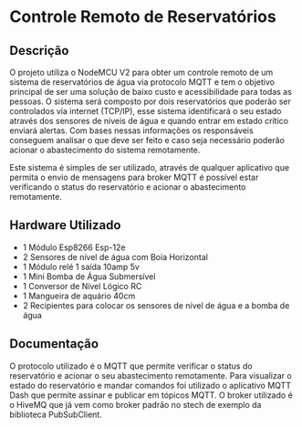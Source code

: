 
# Controle Remoto de Reservatórios

## Descrição
<p> O projeto utiliza o NodeMCU V2 para obter um controle remoto de um sistema de reservatórios de água via protocolo MQTT e tem o objetivo principal de ser uma solução de baixo custo e acessibilidade para todas as pessoas.
O sistema será composto por dois reservatórios que poderão ser controlados via internet (TCP/IP), esse sistema identificará o seu estado através dos sensores de níveis de água e quando entrar em estado crítico enviará alertas. Com bases nessas informações os responsáveis conseguem analisar o que deve ser feito e caso seja necessário poderão acionar o abastecimento do sistema remotamente.</p>
<p> Este sistema é simples de ser utilizado, através de qualquer aplicativo que permita o envio de mensagens para broker MQTT é possível estar verificando o status do reservatório e acionar o abastecimento remotamente.</p>   

## Hardware Utilizado
- 1 Módulo Esp8266 Esp-12e
- 2 Sensores de nível de água com Boia Horizontal
- 1 Módulo relé 1 saída 10amp 5v
- 1 Mini Bomba de Água Submersível
- 1 Conversor de Nível Lógico RC
- 1 Mangueira de aquário 40cm
- 2 Recipientes para colocar os sensores de nível de água e a bomba de água

## Documentação
O protocolo utilizado é o MQTT que permite verificar o status do reservatório e acionar o seu abastecimento remotamente. 
Para visualizar o estado do reservatório e mandar comandos foi utilizado o aplicativo MQTT Dash que permite assinar e publicar em tópicos MQTT. O broker utilizado é o HiveMQ que já vem como broker padrão no stech de exemplo da biblioteca PubSubClient.
